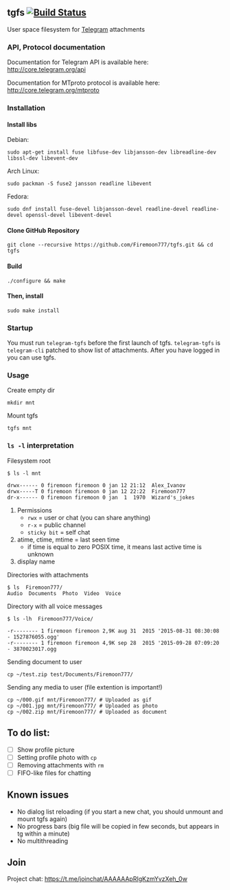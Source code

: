 ## tgfs [![Build Status](https://travis-ci.org/Firemoon777/tgfs.svg?branch=master)](https://travis-ci.org/Firemoon777/tgfs)

User space filesystem for [Telegram](http://telegram.org) attachments

### API, Protocol documentation

Documentation for Telegram API is available here: http://core.telegram.org/api

Documentation for MTproto protocol is available here: http://core.telegram.org/mtproto

### Installation

#### Install libs

Debian:

```
sudo apt-get install fuse libfuse-dev libjansson-dev libreadline-dev libssl-dev libevent-dev
```
	 
Arch Linux:

```
sudo packman -S fuse2 jansson readline libevent
```

Fedora:
```
sudo dnf install fuse-devel libjansson-devel readline-devel readline-devel openssl-devel libevent-devel
```

#### Clone GitHub Repository

```
git clone --recursive https://github.com/Firemoon777/tgfs.git && cd tgfs
```

#### Build

```
./configure && make
```
	 
#### Then, install

```
sudo make install
```
	 
### Startup

You must run ```telegram-tgfs``` before the first launch of tgfs. ```telegram-tgfs``` is ```telegram-cli``` patched to show list of attachments.
After you have logged in you can use tgfs.

### Usage

Create empty dir
```
mkdir mnt
``` 
Mount tgfs
```
tgfs mnt
```
	 
### `ls -l` interpretation

Filesystem root

```
$ ls -l mnt

drwx------ 0 firemoon firemoon 0 jan 12 21:12  Alex_Ivanov
drwx-----T 0 firemoon firemoon 0 jan 12 22:22  Firemoon777
dr-x------ 0 firemoon firemoon 0 jan  1  1970  Wizard's_jokes

```

1. Permissions
	* `rwx` = user or chat (you can share anything)
	* `r-x` = public channel
	* `sticky bit` = self chat
2. atime, ctime, mtime = last seen time
	* if time is equal to zero POSIX time, it means last active time is unknown
3. display name
	 
Directories with attachments
```
$ ls  Firemoon777/
Audio  Documents  Photo  Video  Voice
```


Directory with all voice messages
```
$ ls -lh  Firemoon777/Voice/
 
-r-------- 1 firemoon firemoon 2,9K aug 31  2015 '2015-08-31 08:30:08 - 1527876055.ogg'
-r-------- 1 firemoon firemoon 4,9K sep 28  2015 '2015-09-28 07:09:20 - 3870023017.ogg
```

Sending document to user
```
cp ~/test.zip test/Documents/Firemoon777/
```

Sending any media to user (file extention is important!)
```
cp ~/000.gif mnt/Firemoon777/ # Uploaded as gif
cp ~/001.jpg mnt/Firemoon777/ # Uploaded as photo
cp ~/002.zip mnt/Firemoon777/ # Uploaded as document
```

## To do list:
- [ ] Show profile picture
- [ ] Setting profile photo with `cp`
- [ ] Removing attachments with `rm`
- [ ] FIFO-like files for chatting

## Known issues

- No dialog list reloading (if you start a new chat, you should unmount and mount tgfs again)
- No progress bars (big file will be copied in few seconds, but appears in tg within a minute)
- No multithreading

## Join 

Project chat:
https://t.me/joinchat/AAAAAApRIgKzmYvzXeh_0w
